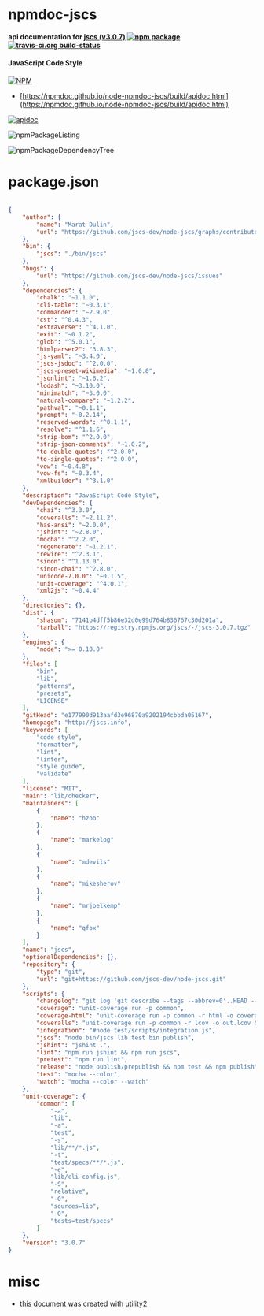 # npmdoc-jscs

#### api documentation for  [jscs (v3.0.7)](http://jscs.info)  [![npm package](https://img.shields.io/npm/v/npmdoc-jscs.svg?style=flat-square)](https://www.npmjs.org/package/npmdoc-jscs) [![travis-ci.org build-status](https://api.travis-ci.org/npmdoc/node-npmdoc-jscs.svg)](https://travis-ci.org/npmdoc/node-npmdoc-jscs)

#### JavaScript Code Style

[![NPM](https://nodei.co/npm/jscs.png?downloads=true&downloadRank=true&stars=true)](https://www.npmjs.com/package/jscs)

- [https://npmdoc.github.io/node-npmdoc-jscs/build/apidoc.html](https://npmdoc.github.io/node-npmdoc-jscs/build/apidoc.html)

[![apidoc](https://npmdoc.github.io/node-npmdoc-jscs/build/screenCapture.buildCi.browser.%252Ftmp%252Fbuild%252Fapidoc.html.png)](https://npmdoc.github.io/node-npmdoc-jscs/build/apidoc.html)

![npmPackageListing](https://npmdoc.github.io/node-npmdoc-jscs/build/screenCapture.npmPackageListing.svg)

![npmPackageDependencyTree](https://npmdoc.github.io/node-npmdoc-jscs/build/screenCapture.npmPackageDependencyTree.svg)



# package.json

```json

{
    "author": {
        "name": "Marat Dulin",
        "url": "https://github.com/jscs-dev/node-jscs/graphs/contributors"
    },
    "bin": {
        "jscs": "./bin/jscs"
    },
    "bugs": {
        "url": "https://github.com/jscs-dev/node-jscs/issues"
    },
    "dependencies": {
        "chalk": "~1.1.0",
        "cli-table": "~0.3.1",
        "commander": "~2.9.0",
        "cst": "^0.4.3",
        "estraverse": "^4.1.0",
        "exit": "~0.1.2",
        "glob": "^5.0.1",
        "htmlparser2": "3.8.3",
        "js-yaml": "~3.4.0",
        "jscs-jsdoc": "^2.0.0",
        "jscs-preset-wikimedia": "~1.0.0",
        "jsonlint": "~1.6.2",
        "lodash": "~3.10.0",
        "minimatch": "~3.0.0",
        "natural-compare": "~1.2.2",
        "pathval": "~0.1.1",
        "prompt": "~0.2.14",
        "reserved-words": "^0.1.1",
        "resolve": "^1.1.6",
        "strip-bom": "^2.0.0",
        "strip-json-comments": "~1.0.2",
        "to-double-quotes": "^2.0.0",
        "to-single-quotes": "^2.0.0",
        "vow": "~0.4.8",
        "vow-fs": "~0.3.4",
        "xmlbuilder": "^3.1.0"
    },
    "description": "JavaScript Code Style",
    "devDependencies": {
        "chai": "^3.3.0",
        "coveralls": "~2.11.2",
        "has-ansi": "~2.0.0",
        "jshint": "~2.8.0",
        "mocha": "^2.2.0",
        "regenerate": "~1.2.1",
        "rewire": "^2.3.1",
        "sinon": "^1.13.0",
        "sinon-chai": "^2.8.0",
        "unicode-7.0.0": "~0.1.5",
        "unit-coverage": "^4.0.1",
        "xml2js": "~0.4.4"
    },
    "directories": {},
    "dist": {
        "shasum": "7141b4dff5b86e32d0e99d764b836767c30d201a",
        "tarball": "https://registry.npmjs.org/jscs/-/jscs-3.0.7.tgz"
    },
    "engines": {
        "node": ">= 0.10.0"
    },
    "files": [
        "bin",
        "lib",
        "patterns",
        "presets",
        "LICENSE"
    ],
    "gitHead": "e177990d913aafd3e96870a9202194cbbda05167",
    "homepage": "http://jscs.info",
    "keywords": [
        "code style",
        "formatter",
        "lint",
        "linter",
        "style guide",
        "validate"
    ],
    "license": "MIT",
    "main": "lib/checker",
    "maintainers": [
        {
            "name": "hzoo"
        },
        {
            "name": "markelog"
        },
        {
            "name": "mdevils"
        },
        {
            "name": "mikesherov"
        },
        {
            "name": "mrjoelkemp"
        },
        {
            "name": "qfox"
        }
    ],
    "name": "jscs",
    "optionalDependencies": {},
    "repository": {
        "type": "git",
        "url": "git+https://github.com/jscs-dev/node-jscs.git"
    },
    "scripts": {
        "changelog": "git log 'git describe --tags --abbrev=0'..HEAD --pretty=format:' * %s (%an)' | grep -v 'Merge pull request'",
        "coverage": "unit-coverage run -p common",
        "coverage-html": "unit-coverage run -p common -r html -o coverage.html",
        "coveralls": "unit-coverage run -p common -r lcov -o out.lcov && cat out.lcov | coveralls",
        "integration": "#node test/scripts/integration.js",
        "jscs": "node bin/jscs lib test bin publish",
        "jshint": "jshint .",
        "lint": "npm run jshint && npm run jscs",
        "pretest": "npm run lint",
        "release": "node publish/prepublish && npm test && npm publish",
        "test": "mocha --color",
        "watch": "mocha --color --watch"
    },
    "unit-coverage": {
        "common": [
            "-a",
            "lib",
            "-a",
            "test",
            "-s",
            "lib/**/*.js",
            "-t",
            "test/specs/**/*.js",
            "-e",
            "lib/cli-config.js",
            "-S",
            "relative",
            "-O",
            "sources=lib",
            "-O",
            "tests=test/specs"
        ]
    },
    "version": "3.0.7"
}
```



# misc
- this document was created with [utility2](https://github.com/kaizhu256/node-utility2)
